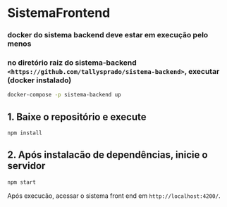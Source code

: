 # SistemaFrontend
### docker do sistema backend deve estar em execução pelo menos
### no diretório raiz do sistema-backend `<https://github.com/tallysprado/sistema-backend>`, executar (docker instalado)
```bash script
docker-compose -p sistema-backend up
```
## 1. Baixe o repositório e execute
```bash script
npm install
```

## 2. Após instalacão de dependências, inicie o servidor
```bash script
npm start
```

Após execucão, acessar o sistema front end em `http://localhost:4200/`.
